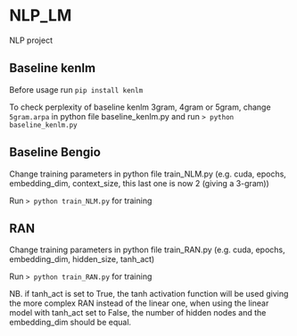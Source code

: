 # NLP_LM
NLP project

## Baseline kenlm
Before usage run `pip install kenlm`

To check perplexity of baseline kenlm 3gram, 4gram or 5gram, change `5gram.arpa` in python file baseline_kenlm.py and run `> python baseline_kenlm.py`

## Baseline Bengio
Change training parameters in python file train_NLM.py (e.g. cuda, epochs, embedding_dim, context_size, this last one is now 2 (giving a 3-gram))

Run `> python train_NLM.py` for training

## RAN
Change training parameters in python file train_RAN.py (e.g. cuda, epochs, embedding_dim, hidden_size, tanh_act)

Run `> python train_RAN.py` for training

NB. if tanh_act is set to True, the tanh activation function will be used giving the more complex RAN instead of the linear one, when using the linear model with tanh_act set to False, the number of hidden nodes and the embedding_dim should be equal.

